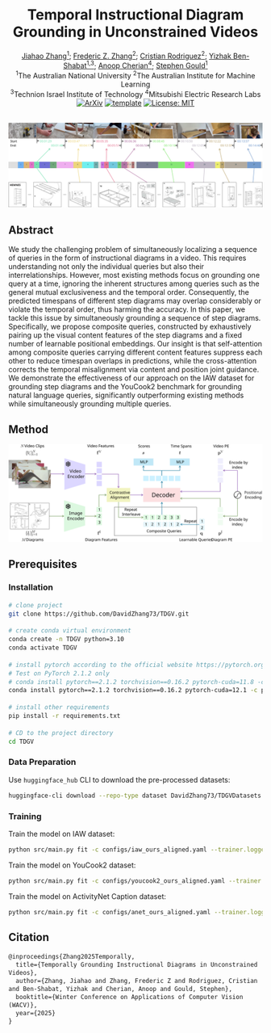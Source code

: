 <div align="center">
  <h1>Temporal Instructional Diagram Grounding in Unconstrained Videos</h1>
  <div>
    <a href='https://academic.davidz.cn' target='_blank'>Jiahao Zhang<sup>1</sup></a>;
    <a href='https://fredzzhang.com' target='_blank'>Frederic Z. Zhang<sup>2</sup></a>;
    <a href='https://crodriguezo.me' target='_blank'>Cristian Rodriguez<sup>2</sup></a>;
    <a href='https://www.itzikbs.com' target='_blank'>Yizhak Ben-Shabat<sup>1,3</sup></a>;
    <a href='https://users.cecs.anu.edu.au/~cherian' target='_blank'>Anoop Cherian<sup>4</sup></a>;
    <a href='https://users.cecs.anu.edu.au/~sgould' target='_blank'>Stephen Gould<sup>1</sup></a>
  </div>
  <sup>1</sup>The Australian National University
  <sup>2</sup>The Australian Institute for Machine Learning
  <br>
  <sup>3</sup>Technion Israel Institute of Technology
  <sup>4</sup>Mitsubishi Electric Research Labs
  <br>
  <div>
    <a href='https://arxiv.org/abs/2407.12066' target='_blank'><img alt="ArXiv" src='https://img.shields.io/badge/Paper-Arxiv-red'></a>
    <a href="https://github.com/DavidZhang73/pytorch-lightning-template"><img alt="template" src="https://img.shields.io/badge/-Pytorch--Lightning--Template-017F2F?style=flat&logo=github&labelColor=gray"></a>
    <a href="LICENSE"><img src="https://img.shields.io/badge/License-MIT-yellow.svg" alt="License: MIT"></a>
  </div>
</div>
<br>

![Teaser](imgs/teaser.svg)

## Abstract

We study the challenging problem of simultaneously localizing a sequence of queries in the form of instructional diagrams in a video. This requires understanding not only the individual queries but also their interrelationships. However, most existing methods focus on grounding one query at a time, ignoring the inherent structures among queries such as the general mutual exclusiveness and the temporal order. Consequently, the predicted timespans of different step diagrams may overlap considerably or violate the temporal order, thus harming the accuracy. In this paper, we tackle this issue by simultaneously grounding a sequence of step diagrams. Specifically, we propose composite queries, constructed by exhaustively pairing up the visual content features of the step diagrams and a fixed number of learnable positional embeddings. Our insight is that self-attention among composite queries carrying different content features suppress each other to reduce timespan overlaps in predictions, while the cross-attention corrects the temporal misalignment via content and position joint guidance. We demonstrate the effectiveness of our approach on the IAW dataset for grounding step diagrams and the YouCook2 benchmark for grounding natural language queries, significantly outperforming existing methods while simultaneously grounding multiple queries.

## Method

![Pipeline](imgs/model-pipeline.svg)

## Prerequisites

### Installation

```bash
# clone project
git clone https://github.com/DavidZhang73/TDGV.git

# create conda virtual environment
conda create -n TDGV python=3.10
conda activate TDGV

# install pytorch according to the official website https://pytorch.org/get-started/locally/
# Test on PyTorch 2.1.2 only
# conda install pytorch==2.1.2 torchvision==0.16.2 pytorch-cuda=11.8 -c pytorch -c nvidia
conda install pytorch==2.1.2 torchvision==0.16.2 pytorch-cuda=12.1 -c pytorch -c nvidia

# install other requirements
pip install -r requirements.txt

# CD to the project directory
cd TDGV
```

### Data Preparation

Use `huggingface_hub` CLI to download the pre-processed datasets:

```bash
huggingface-cli download --repo-type dataset DavidZhang73/TDGVDatasets --local-dir ./data
```

### Training

Train the model on IAW dataset:

```bash
python src/main.py fit -c configs/iaw_ours_aligned.yaml --trainer.logger.name iaw_ours_aligned
```

Train the model on YouCook2 dataset:

```bash
python src/main.py fit -c configs/youcook2_ours_aligned.yaml --trainer.logger.name youcook2_ours_aligned
```

Train the model on ActivityNet Caption dataset:

```bash
python src/main.py fit -c configs/anet_ours_aligned.yaml --trainer.logger.name anet_ours_aligned
```

## Citation

```
@inproceedings{Zhang2025Temporally,
  title={Temporally Grounding Instructional Diagrams in Unconstrained Videos},
  author={Zhang, Jiahao and Zhang, Frederic Z and Rodriguez, Cristian and Ben-Shabat, Yizhak and Cherian, Anoop and Gould, Stephen},
  booktitle={Winter Conference on Applications of Computer Vision (WACV)},
  year={2025}
}
```
